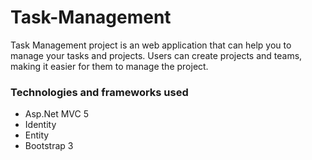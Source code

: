 # Task-Management

Task Management project is an web application that can help you to manage your tasks and projects. 
Users can create projects and teams, making it easier for them to manage the project.

### Technologies and frameworks used 
 - Asp.Net MVC 5 
 - Identity
 - Entity
 - Bootstrap 3
